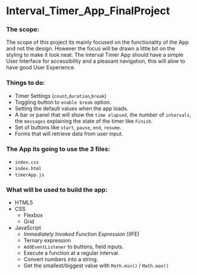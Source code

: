 # Interval_Timer_App_FinalProject
 
 ### The scope: 
 The scope of this project its mainly focused on the functionality of the App and not the design. However the focus will be drawn a little bit on the styling to make it look neat. The Interval Timer App should have a simple User Interface for accessibility and a pleasant navigation, this will alow to have good User Experience.


 ### Things to do:
 - Timer Settings (`count`,`duration`,`break`)
 - Toggling button to `enable break` option.
 - Setting the default values when the app loads.
 - A bar or panel that will show the `time elapsed`, the number of `intervals`, the `messages` explaining the state of the timer like `Finish`.
 - Set of buttons like `start`, `pause`, `end`, `resume`.
 - Forms that will retrieve data from user input.
 

 ### The App its going to use the 3 files:
 - `index.css`
 - `index.html`
 - `timerApp.js`


 ### What will be used to build the app: 
 - HTML5
 - CSS
   - Flexbox
   - Grid 
 - JavaScript 
   - *Immediately Invoked Function Expression* (IIFE)
   - Ternary expression
   - `AddEventListener` to buttons, field inputs.
   - Execute a function at a regular interval.
   - Convert numbers into a string.
   - Get the smallest/biggest value with `Math.min()` / `Math.max()`
